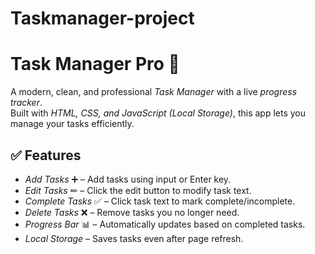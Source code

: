 # Taskmanager-project
# Task Manager Pro 📝

A modern, clean, and professional *Task Manager* with a live *progress tracker*.  
Built with *HTML, CSS, and JavaScript (Local Storage)*, this app lets you manage your tasks efficiently.

## ✅ Features

- *Add Tasks* ➕ – Add tasks using input or Enter key.
- *Edit Tasks* ✏ – Click the edit button to modify task text.
- *Complete Tasks* ✅ – Click task text to mark complete/incomplete.
- *Delete Tasks* ❌ – Remove tasks you no longer need.
- *Progress Bar* 📊 – Automatically updates based on completed tasks.
- *Local Storage* – Saves tasks even after page refresh.
